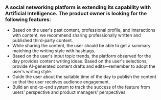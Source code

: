 ### A social networking platform is extending its capability with Artificial Intelligence. The product owner is looking for the following features:
- Based on the user's past content, professional profile, and interactions with content, we recommend sharing professionally written and published third-party content. 
- While sharing the content, the user should be able to get a summary matching the writing style with hashtags. 
- Based on the user's input topic trends, the platform observed for the day provides content writing ideas. Based on the user's selections, provide AI-generated content drafts and edits—remember to adopt the user's writing style. 
- Guide the user about the suitable time of the day to publish the content so that the user receives audience engagement. 
- Build an end-to-end system to track the success of the feature from users' perspective and product managers' perspectives. 

